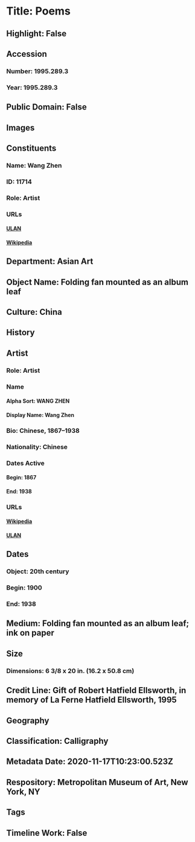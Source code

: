 # Title: Poems
## Highlight: False
## Accession
### Number: 1995.289.3
### Year: 1995.289.3
## Public Domain: False
## Images
## Constituents
### Name: Wang Zhen
### ID: 11714
### Role: Artist
### URLs
#### [ULAN](http://vocab.getty.edu/page/ulan/500480167)
#### [Wikipedia](https://www.wikidata.org/wiki/Q994549)
## Department: Asian Art
## Object Name: Folding fan mounted as an album leaf
## Culture: China
## History
## Artist
### Role: Artist
### Name
#### Alpha Sort: WANG ZHEN
#### Display Name: Wang Zhen
### Bio: Chinese, 1867–1938
### Nationality: Chinese
### Dates Active
#### Begin: 1867
#### End: 1938
### URLs
#### [Wikipedia](https://www.wikidata.org/wiki/Q994549)
#### [ULAN](http://vocab.getty.edu/page/ulan/500480167)
## Dates
### Object: 20th century
### Begin: 1900
### End: 1938
## Medium: Folding fan mounted as an album leaf; ink on paper
## Size
### Dimensions: 6 3/8 x 20 in. (16.2 x 50.8 cm)
## Credit Line: Gift of Robert Hatfield Ellsworth, in memory of La Ferne Hatfield Ellsworth, 1995
## Geography
## Classification: Calligraphy
## Metadata Date: 2020-11-17T10:23:00.523Z
## Respository: Metropolitan Museum of Art, New York, NY
## Tags
## Timeline Work: False